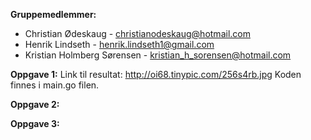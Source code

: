 **Gruppemedlemmer:** 

- Christian Ødeskaug - christianodeskaug@hotmail.com
- Henrik Lindseth - henrik.lindseth1@gmail.com
- Kristian Holmberg Sørensen - kristian_h_sorensen@hotmail.com




**Oppgave 1:** 
Link til resultat: http://oi68.tinypic.com/256s4rb.jpg
Koden finnes i main.go filen.

**Oppgave 2:**

**Oppgave 3:**
